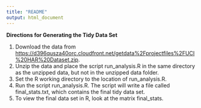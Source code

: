 ```yaml
---
title: "README"
output: html_document
---
```


**Directions for Generating the Tidy Data Set**

1. Download the data from https://d396qusza40orc.cloudfront.net/getdata%2Fprojectfiles%2FUCI%20HAR%20Dataset.zip. 
2. Unzip the data and place the script run_analysis.R in the same directory as the unzipped data, but not in the unzipped data folder.
3. Set the R working directory to the location of run_analysis.R.
4. Run the script run_analysis.R. The script will write a file called final_stats.txt, which contains the final tidy data set.
5. To view the final data set in R, look at the matrix final_stats.
